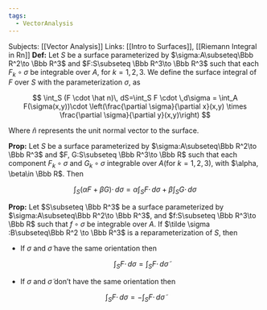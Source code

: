 ```yaml
---
tags:
  - VectorAnalysis
---
```

Subjects: [[Vector Analysis]] 
Links: [[Intro to Surfaces]], [[Riemann Integral in Rn]]
**********Def:********** Let $S$ be a surface parameterized by $\sigma:A\subseteq\Bbb R^2\to \Bbb R^3$ and $F:S\subseteq \Bbb R^3\to \Bbb R^3$ such that each $F_k\circ \sigma$ be integrable over $A$, for $k =1,2,3$. We define the surface integral of $F$ over $S$ with the parameterization $\sigma$, as

$$ \int_S (F \cdot \hat n)\, dS=\int_S F \cdot \,d\sigma = \int_A F(\sigma(x,y))\cdot \left(\frac{\partial \sigma}{\partial x}(x,y) \times \frac{\partial \sigma}{\partial y}(x,y)\right) $$

Where $\hat n$ represents the unit normal vector to the surface.

************Prop:************ Let $S$ be a surface parameterized by $\sigma:A\subseteq\Bbb R^2\to \Bbb R^3$ and $F, G:S\subseteq \Bbb R^3\to \Bbb R$ such that each component $F_k\circ \sigma$ and $G_k \circ \sigma$ integrable over $A$(for $k = 1,2,3$), with $\alpha, \beta\in \Bbb R$. Then

$$ \int_S (\alpha F+\beta G) \cdot \,d\sigma =\alpha \int_S F \cdot \,d\sigma + \beta \int_S G \cdot \,d\sigma $$

************Prop:************ Let $S\subseteq \Bbb R^3$ be a surface parameterized by $\sigma:A\subseteq\Bbb R^2\to \Bbb R^3$, and $f:S\subseteq \Bbb R^3\to \Bbb R$ such that $f\circ \sigma$ be integrable over $A$. If $\tilde \sigma :B\subseteq\Bbb R^2 \to \Bbb R^3$ is a reparameterization of $S$, then

- If $\sigma$ and $\tilde \sigma$ have the same orientation then
    
    $$ \int_S F \cdot \,d\sigma = \int_S F \cdot \,d\tilde\sigma $$
    
- If $\sigma$ and $\tilde \sigma$ don’t have the same orientation then
    

$$ \int_S F \cdot \,d\sigma = -\int_S F \cdot \,d\tilde\sigma $$